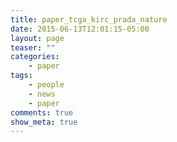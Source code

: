```yaml
---
title: paper_tcga_kirc_prada_nature
date: 2015-06-13T12:01:15-05:00
layout: page
teaser: ""
categories:
    - paper
tags:
    - people
    - news
    - paper
comments: true
show_meta: true
---
```

